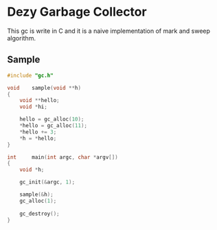 # Dezy Garbage Collector

This gc is write in C and it is a naive implementation of mark and sweep algorithm.

## Sample

```c
#include "gc.h"

void	sample(void **h)
{
	void **hello;
	void *hi;

	hello = gc_alloc(10);
	*hello = gc_alloc(11);
	*hello += 3;
	*h = *hello;
}

int		main(int argc, char *argv[])
{
	void *h;

	gc_init(&argc, 1);

	sample(&h);
	gc_alloc(1);
	
	gc_destroy();
}
```